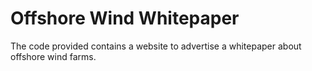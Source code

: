 # Offshore Wind Whitepaper

The code provided contains a website to advertise a whitepaper about offshore wind farms.
